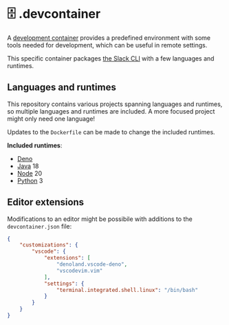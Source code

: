 # 🗄️ .devcontainer

A [development container][container] provides a predefined environment with
some tools needed for development, which can be useful in remote settings.

This specific container packages [the Slack CLI][cli] with a few languages and
runtimes.

## Languages and runtimes

This repository contains various projects spanning languages and runtimes, so
multiple languages and runtimes are included. A more focused project might only
need one language!

Updates to the `Dockerfile` can be made to change the included runtimes.

**Included runtimes**:

- [Deno][deno]
- [Java][java] 18
- [Node][node] 20
- [Python][python] 3

## Editor extensions

Modifications to an editor might be possibile with additions to the
`devcontainer.json` file:

```json
{
    "customizations": {
        "vscode": {
            "extensions": [
                "denoland.vscode-deno",
                "vscodevim.vim"
            ],
            "settings": {
                "terminal.integrated.shell.linux": "/bin/bash"
            }
        }
    }
}
```

<!-- a collection of links -->
[cli]: https://api.slack.com/automation/cli
[container]: https://containers.dev/
[deno]: https://deno.com/
[java]: https://openjdk.org/
[node]: https://nodejs.org/
[python]: https://www.python.org/
